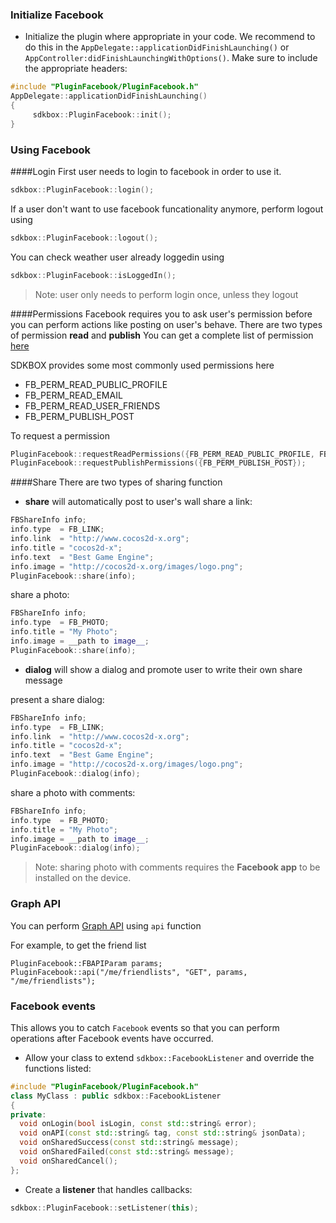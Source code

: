 ### Initialize Facebook
* Initialize the plugin where appropriate in your code. We recommend to do this in the `AppDelegate::applicationDidFinishLaunching()` or `AppController:didFinishLaunchingWithOptions()`. Make sure to include the appropriate headers:

```cpp
#include "PluginFacebook/PluginFacebook.h"
AppDelegate::applicationDidFinishLaunching()
{
     sdkbox::PluginFacebook::init();
}
```

### Using Facebook
####Login
First user needs to login to facebook in order to use it.
```cpp
sdkbox::PluginFacebook::login();
```
If a user don't want to use facebook funcationality anymore, perform logout using
```cpp
sdkbox::PluginFacebook::logout();
```
You can check weather user already loggedin using
```cpp
sdkbox::PluginFacebook::isLoggedIn();
```
> Note: user only needs to perform login once, unless they logout

####Permissions
Facebook requires you to ask user's permission before you can perform actions like posting on user's behave.
There are two types of permission __read__ and __publish__
You can get a complete list of permission [here](https://developers.facebook.com/docs/facebook-login/permissions/v2.3#reference)

SDKBOX provides some most commonly used permissions here
* FB_PERM_READ_PUBLIC_PROFILE
* FB_PERM_READ_EMAIL
* FB_PERM_READ_USER_FRIENDS
* FB_PERM_PUBLISH_POST

To request a permission
```cpp
PluginFacebook::requestReadPermissions({FB_PERM_READ_PUBLIC_PROFILE, FB_PERM_READ_USER_FRIENDS});
PluginFacebook::requestPublishPermissions({FB_PERM_PUBLISH_POST});
```

####Share
There are two types of sharing function

* __share__ will automatically post to user's wall
share a link:
```cpp
FBShareInfo info;
info.type  = FB_LINK;
info.link  = "http://www.cocos2d-x.org";
info.title = "cocos2d-x";
info.text  = "Best Game Engine";
info.image = "http://cocos2d-x.org/images/logo.png";
PluginFacebook::share(info);
```
share a photo:
```cpp
FBShareInfo info;
info.type  = FB_PHOTO;
info.title = "My Photo";
info.image = __path to image__;
PluginFacebook::share(info);
```
* __dialog__ will show a dialog and promote user to write their own share message

present a share dialog:
```cpp
FBShareInfo info;
info.type  = FB_LINK;
info.link  = "http://www.cocos2d-x.org";
info.title = "cocos2d-x";
info.text  = "Best Game Engine";
info.image = "http://cocos2d-x.org/images/logo.png";
PluginFacebook::dialog(info);
```

share a photo with comments:
```cpp
FBShareInfo info;
info.type  = FB_PHOTO;
info.title = "My Photo";
info.image = __path to image__;
PluginFacebook::dialog(info);
```
 > Note: sharing photo with comments requires the __Facebook app__ to be installed on the device.

### Graph API
You can perform [Graph API](https://developers.facebook.com/docs/graph-api/overview/) using `api` function

For example, to get the friend list
```
PluginFacebook::FBAPIParam params;
PluginFacebook::api("/me/friendlists", "GET", params, "/me/friendlists");
```

### Facebook events
This allows you to catch `Facebook` events so that you can perform operations after Facebook events have occurred.

* Allow your class to extend `sdkbox::FacebookListener` and override the functions listed:
```cpp
#include "PluginFacebook/PluginFacebook.h"
class MyClass : public sdkbox::FacebookListener
{
private:
  void onLogin(bool isLogin, const std::string& error);
  void onAPI(const std::string& tag, const std::string& jsonData);
  void onSharedSuccess(const std::string& message);
  void onSharedFailed(const std::string& message);
  void onSharedCancel();
};
```

* Create a __listener__ that handles callbacks:
```cpp
sdkbox::PluginFacebook::setListener(this);
```
